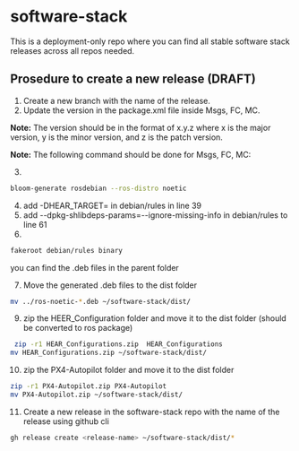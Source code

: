# software-stack
This is a deployment-only repo where you can find all stable software stack releases across all repos needed.

## Prosedure to create a new release (DRAFT)

1. Create a new branch with the name of the release.
2. Update the version in the package.xml file inside Msgs, FC, MC.

**Note:** The version should be in the format of x.y.z where x is the major version, y is the minor version, and z is the patch version.

**Note:** The following command should be done for Msgs, FC, MC:

3. 
```bash
bloom-generate rosdebian --ros-distro noetic
```
4. add -DHEAR_TARGET= in debian/rules in line 39
5. add --dpkg-shlibdeps-params=--ignore-missing-info in debian/rules to line 61
6. 
```bash
fakeroot debian/rules binary
```
you can find the .deb files in the parent folder

7. Move the generated .deb files to the dist folder

```bash
mv ../ros-noetic-*.deb ~/software-stack/dist/
```
9. zip the HEER_Configuration folder and move it to the dist folder (should be converted to ros package)

```bash
 zip -r1 HEAR_Configurations.zip  HEAR_Configurations
mv HEAR_Configurations.zip ~/software-stack/dist/
```

10. zip the PX4-Autopilot folder and move it to the dist folder

```bash
zip -r1 PX4-Autopilot.zip PX4-Autopilot
mv PX4-Autopilot.zip ~/software-stack/dist/
```

11. Create a new release in the software-stack repo with the name of the release using github cli
    
```bash
gh release create <release-name> ~/software-stack/dist/*
```